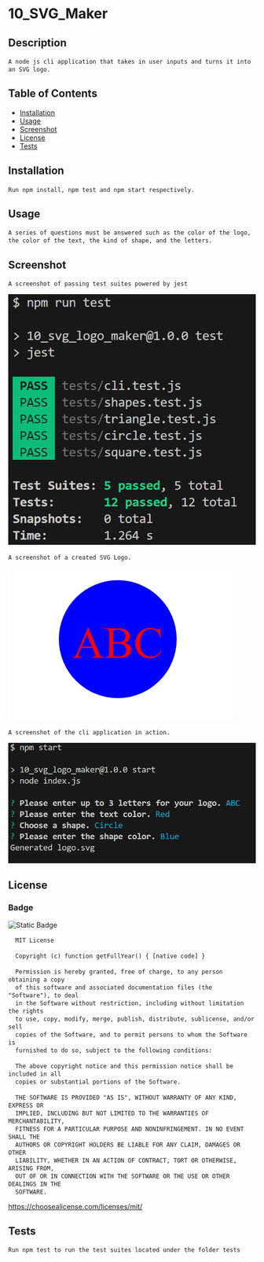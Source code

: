 
  # 10_SVG_Maker

  ## Description

    A node js cli application that takes in user inputs and turns it into an SVG logo.

  ## Table of Contents 

  - [Installation](#installation)
  - [Usage](#usage)
  - [Screenshot](#screenshot)
  - [License](#license)
  - [Tests](#tests)


  ## Installation

    Run npm install, npm test and npm start respectively.

  ## Usage

    A series of questions must be answered such as the color of the logo, the color of the text, the kind of shape, and the letters.

  ## Screenshot
    A screenshot of passing test suites powered by jest

  ![Jest Test Results](./images/test.png)

    A screenshot of a created SVG Logo.

  ![Screenshot of SVG Logo](./images/logo.png)

    A screenshot of the cli application in action.

  ![Screenshot of SVG Logo](./images/cli.png)

  
  ## License 
  ### Badge 
  ![Static Badge](https://img.shields.io/badge/MIT-license-blue)

    
      MIT License

      Copyright (c) function getFullYear() { [native code] } 
      
      Permission is hereby granted, free of charge, to any person obtaining a copy
      of this software and associated documentation files (the "Software"), to deal
      in the Software without restriction, including without limitation the rights
      to use, copy, modify, merge, publish, distribute, sublicense, and/or sell
      copies of the Software, and to permit persons to whom the Software is
      furnished to do so, subject to the following conditions:
      
      The above copyright notice and this permission notice shall be included in all
      copies or substantial portions of the Software.
      
      THE SOFTWARE IS PROVIDED "AS IS", WITHOUT WARRANTY OF ANY KIND, EXPRESS OR
      IMPLIED, INCLUDING BUT NOT LIMITED TO THE WARRANTIES OF MERCHANTABILITY,
      FITNESS FOR A PARTICULAR PURPOSE AND NONINFRINGEMENT. IN NO EVENT SHALL THE
      AUTHORS OR COPYRIGHT HOLDERS BE LIABLE FOR ANY CLAIM, DAMAGES OR OTHER
      LIABILITY, WHETHER IN AN ACTION OF CONTRACT, TORT OR OTHERWISE, ARISING FROM,
      OUT OF OR IN CONNECTION WITH THE SOFTWARE OR THE USE OR OTHER DEALINGS IN THE
      SOFTWARE.
      

  https://choosealicense.com/licenses/mit/
  

  
  ## Tests

    Run npm test to run the test suites located under the folder tests
  
